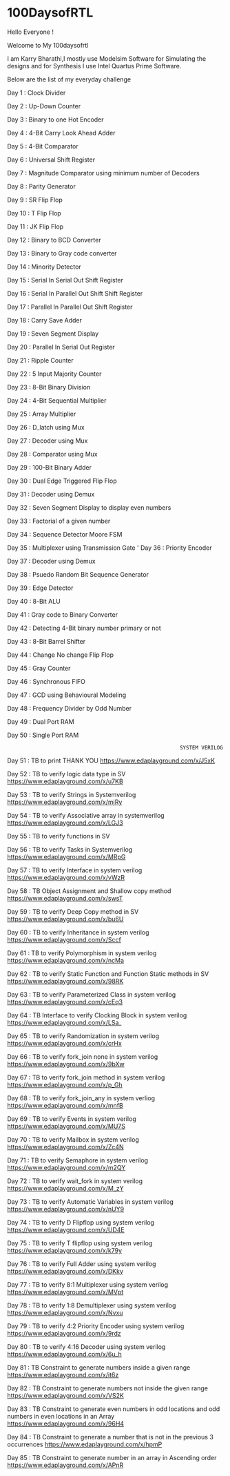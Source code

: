 # 100DaysofRTL
Hello Everyone !

Welcome to My 100daysofrtl

I am Karry Bharathi,I mostly use Modelsim Software for Simulating the designs and for Synthesis I use Intel Quartus Prime Software.

Below are the list of my everyday challenge

Day 1 : Clock Divider

Day 2 : Up-Down Counter

Day 3 : Binary to one Hot Encoder

Day 4 : 4-Bit Carry Look Ahead Adder

Day 5 : 4-Bit Comparator

Day 6 : Universal Shift Register

Day 7 : Magnitude Comparator using minimum number of Decoders

Day 8 : Parity Generator

Day 9 : SR Flip Flop

Day 10 : T Flip Flop

Day 11 : JK Flip Flop

Day 12 : Binary to BCD Converter

Day 13 : Binary to Gray code converter

Day 14 : Minority Detector

Day 15 : Serial In Serial Out Shift Register

Day 16 : Serial In Parallel Out Shift Shift Register

Day 17 : Parallel In Parallel Out Shift Register

Day 18 : Carry Save Adder

Day 19 : Seven Segment Display

Day 20 : Parallel In Serial Out Register

Day 21 : Ripple Counter

Day 22 : 5 Input Majority Counter

Day 23 : 8-Bit Binary Division

Day 24 : 4-Bit Sequential Multiplier

Day 25 : Array Multiplier

Day 26 : D_latch using Mux

Day 27 : Decoder using Mux

Day 28 : Comparator using Mux

Day 29 : 100-Bit Binary Adder

Day 30 : Dual Edge Triggered Flip Flop

Day 31 : Decoder using Demux

Day 32 : Seven Segment Display to display even numbers

Day 33 : Factorial of a given number

Day 34 : Sequence Detector Moore FSM

Day 35 : Multiplexer using Transmission Gate 
'
Day 36 : Priority Encoder

Day 37 : Decoder using Demux

Day 38 : Psuedo Random Bit Sequence Generator 

Day 39 : Edge Detector

Day 40 : 8-Bit ALU

Day 41 : Gray code to Binary Converter

Day 42 : Detecting 4-Bit binary number primary or not

Day 43 : 8-Bit Barrel Shifter

Day 44 : Change No change Flip Flop

Day 45 : Gray Counter

Day 46 : Synchronous FIFO

Day 47 : GCD using Behavioural Modeling

Day 48 : Frequency Divider by Odd Number

Day 49 : Dual Port RAM

Day 50 : Single Port RAM

 
                                                            SYSTEM VERILOG 

Day 51 : TB to print THANK YOU https://www.edaplayground.com/x/J5xK

Day 52 : TB to verify logic data type in SV https://www.edaplayground.com/x/u7KB

Day 53 : TB to verify Strings in Systemverilog https://www.edaplayground.com/x/mjRy

Day 54 : TB to verify Associative array in systemverilog https://www.edaplayground.com/x/LGJ3

Day 55 : TB to verify functions in SV 

Day 56 : TB to verify Tasks in Systemverilog https://www.edaplayground.com/x/MRpG

Day 57 : TB to verify Interface in system verilog https://www.edaplayground.com/x/vWzR

Day 58 : TB Object Assignment and Shallow copy method https://www.edaplayground.com/x/swsT

Day 59 : TB to verify Deep Copy method in SV https://www.edaplayground.com/x/bu6U

Day 60 : TB to verify Inheritance in system verilog https://www.edaplayground.com/x/Sccf

Day 61 : TB to verify Polymorphism in system verilog https://www.edaplayground.com/x/ncMa

Day 62 : TB to verify Static Function and Function Static methods in SV https://www.edaplayground.com/x/98RK

Day 63 : TB to verify Parameterized Class in system verilog https://www.edaplayground.com/x/cEq3

Day 64 : TB Interface to verify Clocking Block in system verilog https://www.edaplayground.com/x/LSa_

Day 65 : TB to verify Randomization in system verilog https://www.edaplayground.com/x/crHx

Day 66 : TB to verify fork_join none in system verilog https://www.edaplayground.com/x/9bXw

Day 67 : TB to verify fork_join method in system verilog https://www.edaplayground.com/x/p_Gh

Day 68 : TB to verify fork_join_any in system verliog https://www.edaplayground.com/x/mnfB

Day 69 : TB to verify Events in system verilog https://www.edaplayground.com/x/MU7S

Day 70 : TB to verify Mailbox in system verilog https://www.edaplayground.com/x/Zc4N

Day 71 : TB to verify Semaphore in system verilog https://www.edaplayground.com/x/m2QY

Day 72 : TB to verify wait_fork in system verilog https://www.edaplayground.com/x/M_zY

Day 73 : TB to verify Automatic Variables in system verilog https://www.edaplayground.com/x/nUY9

Day 74 : TB to verify D Flipflop using system verilog https://www.edaplayground.com/x/UD4E

Day 75 : TB to verify T flipflop using system verilog https://www.edaplayground.com/x/k79y

Day 76 : TB to verify Full Adder using system verilog https://www.edaplayground.com/x/DKky

Day 77 : TB to verify 8:1 Multiplexer using system verilog https://www.edaplayground.com/x/MVpt

Day 78 : TB to verify 1:8 Demultiplexer using system verilog https://www.edaplayground.com/x/Nvxu

Day 79 : TB to verify 4:2 Priority Encoder using system verilog https://www.edaplayground.com/x/9rdz

Day 80 : TB to verify 4:16 Decoder using system verilog https://www.edaplayground.com/x/6u_h

Day 81 : TB Constraint to generate numbers inside a given range https://www.edaplayground.com/x/it6z

Day 82 : TB Constraint to generate numbers not inside the given range https://www.edaplayground.com/x/VS2K

Day 83 : TB Constraint to generate even numbers in odd locations and odd numbers in even locations in an Array https://www.edaplayground.com/x/96H4

Day 84 : TB Constraint to generate a number that is not in the previous 3 occurrences https://www.edaplayground.com/x/hpmP

Day 85 : TB Constraint to generate number in an array in Ascending order https://www.edaplayground.com/x/APnR






                                                               







